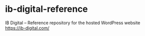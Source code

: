 # ib-digital-reference
IB Digital – Reference repository for the hosted WordPress website https://ib-digital.com/
